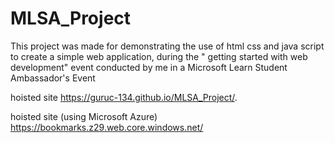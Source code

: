 # MLSA_Project
This project was made for demonstrating the use of html css and java script to create a simple web application, during the " getting started with web development" event
conducted by me in a Microsoft Learn Student Ambassador's Event


hoisted site
https://guruc-134.github.io/MLSA_Project/.

hoisted site (using Microsoft Azure)
https://bookmarks.z29.web.core.windows.net/
